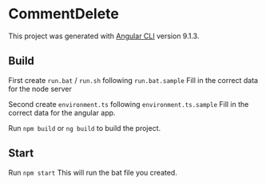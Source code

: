 # CommentDelete

This project was generated with [Angular CLI](https://github.com/angular/angular-cli) version 9.1.3.

## Build

First create `run.bat` / `run.sh` following `run.bat.sample` 
Fill in the correct data for the node server

Second create `environment.ts` following `environment.ts.sample`
Fill in the correct data for the angular app.

Run `npm build` or `ng build` to build the project.

## Start

Run `npm start`
This will run the bat file you created.



